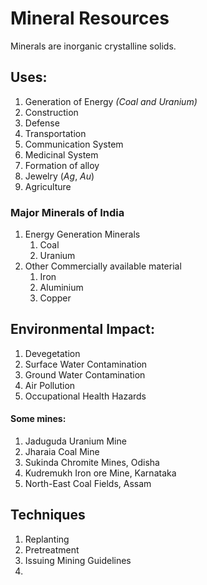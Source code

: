 # Mineral Resources
Minerals are inorganic crystalline solids.
## Uses:
1. Generation of Energy *(Coal and Uranium)*
2. Construction 
3. Defense
4. Transportation
5. Communication System
6. Medicinal System
7. Formation of alloy
8. Jewelry $(Ag, \ Au)$
9. Agriculture 

### Major Minerals of India
1. Energy Generation Minerals
	1. Coal
	2. Uranium
2. Other Commercially available material
	1. Iron
	2. Aluminium
	3. Copper

## Environmental Impact:
1. Devegetation
2. Surface Water Contamination
3. Ground Water Contamination
4. Air Pollution
5. Occupational Health Hazards
#### Some mines:
1. Jaduguda Uranium Mine
2. Jharaia Coal Mine
3. Sukinda Chromite Mines, Odisha
4. Kudremukh Iron ore Mine, Karnataka
5. North-East Coal Fields, Assam

## Techniques
1. Replanting
2. Pretreatment
3. Issuing Mining Guidelines
4. 

